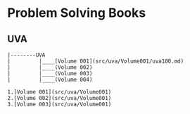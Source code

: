 # Problem Solving Books

## UVA
```
|--------UVA
|         |____[Volume 001](src/uva/Volume001/uva100.md)
|         |____(Volume 002)
|         |____(Volume 003)
|         |____(Volume 004)
```
    1.[Volume 001](src/uva/Volume001)
    2.[Volume 002](src/uva/Volume001)
    3.[Volume 003](src/uva/Volume001)
